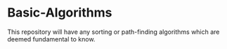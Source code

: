 # Basic-Algorithms
This repository will have any sorting or path-finding algorithms which are deemed fundamental to know.

